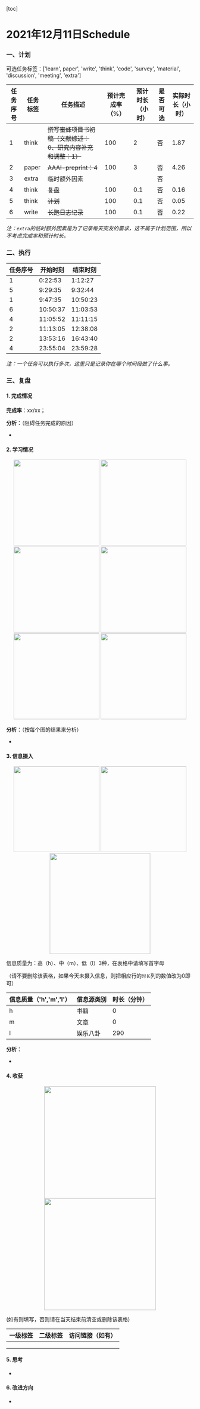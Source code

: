 [toc]

# 2021年12月11日Schedule

### 一、计划

可选任务标签：['learn', paper', 'write', 'think', 'code', 'survey', 'material', 'discussion', 'meeting', 'extra']

| 任务序号 | 任务标签 | 任务描述                                                     | 预计完成率（%） | 预计时长（小时） | 是否可选 | 实际时长（小时） |
| -------- | -------- | ------------------------------------------------------------ | --------------- | ---------------- | -------- | ---------------- |
|1|think|~~撰写蜜蜂项目书初稿（文献综述：0、研究内容补充和调整：1）~~|100|2|否|1.87|
|2|paper|~~AAAI-preprint：4~~|100|3|否|4.26|
| 3        | extra    | 临时额外因素                                                 |                 |                  | 否       |                  |
|4|think|~~复盘~~|100|0.1|否|0.16|
|5|think|~~计划~~|100|0.1|否|0.05|
|6|write|~~长跑日志记录~~|100|0.1|否|0.22|

*注：`extra`的临时额外因素是为了记录每天突发的需求，这不属于计划范围，所以不考虑完成率和预计时长。*

### 二、执行

| 任务序号 | 开始时刻 | 结束时刻 |
| -------- | -------- | -------- |
| 1        | 0:22:53  | 1:12:27  |
| 5        | 9:29:35  | 9:32:44  |
| 1        | 9:47:35  | 10:50:23 |
| 6        | 10:50:37 | 11:03:53 |
| 4        | 11:05:52 | 11:11:15 |
| 2        | 11:13:05 | 12:38:08 |
| 2        | 13:53:16 | 16:43:40 |
| 4        | 23:55:04 | 23:59:28 |

*注：一个任务可以执行多次，这里只是记录你在哪个时间段做了什么事。*

### 三、复盘

#### 1. 完成情况

**完成率**：xx/xx；

**分析**：（阻碍任务完成的原因）

- 

#### 2. 学习情况
<center class='half'>
<img src='https://gitee.com/holmescao/figure-bed/raw/master/img/2021-12-12_00-03-20_Figure1-activate-bar-20211211_20211211.png' width='230;' />
<img src='https://gitee.com/holmescao/figure-bed/raw/master/img/2021-12-12_00-03-26_Figure2-activate-waterfall-20211205_20211211.png' width='230;' />
<img src='https://gitee.com/holmescao/figure-bed/raw/master/img/2021-12-12_00-03-30_Figure3-activate-bar-20211112_20211211.png' width='230;' />
<img src='https://gitee.com/holmescao/figure-bed/raw/master/img/2021-12-12_00-03-33_Figure4-investment-pie-20211112_20211211.png' width='230;' />
<img src='https://gitee.com/holmescao/figure-bed/raw/master/img/2021-12-12_00-03-37_Figure5-activate-brokenbarh-20211205_20211211.png' width='230;' />
<img src='https://gitee.com/holmescao/figure-bed/raw/master/img/2021-12-12_00-03-40_Figure6-activate-predict-bar-20211211_20211211.png' width='230;' />
</center>

**分析**：（按每个图的结果来分析）

- 

#### 3. 信息摄入
<center class='half'>
<img src='https://gitee.com/holmescao/figure-bed/raw/master/img/2021-12-12_00-03-46_Figure1-dayinformation-pie-20211211_20211211.png' width='230;' />
<img src='https://gitee.com/holmescao/figure-bed/raw/master/img/2021-12-12_00-03-50_Figure2-dayinformation-stackbar-20211211_20211211.png' width='230;' />
<img src='https://gitee.com/holmescao/figure-bed/raw/master/img/2021-12-12_00-03-53_Figure3-monthinformation-stackbar-20211112_20211211.png' width='270;' />
</center>

信息质量为：高（h）、中（m）、低（l）3种，在表格中请填写首字母

（请不要删除该表格，如果今天未摄入信息，则把相应行的`时长`列的数值改为0即可）

| 信息质量（'h','m','l'） | 信息源类别 | 时长（分钟） |
| ----------------------- | ---------- | ------------ |
| h                       | 书籍       | 0            |
| m                       | 文章       | 0            |
| l                       | 娱乐八卦   | 290          |

**分析**：

- 

#### 4. 收获
<center class='half'>
<img src='https://gitee.com/holmescao/figure-bed/raw/master/img/2021-12-12_00-03-59_Figure1-harvest-cloud-20201212_20211211.png' width='300;' />
<img src='https://gitee.com/holmescao/figure-bed/raw/master/img/2021-12-12_00-04-04_Figure2-harvest-vbar-20201212_20211211.png' width='300;' />
</center>

(如有则填写，否则请在当天结束前清空或删除该表格)

| 一级标签 | 二级标签 | 访问链接（如有） |
| -------- | -------- | ---------------- |
|          |          |                  |
|          |          |                  |
|          |          |                  |

#### 5. 思考

- 

#### 6. 改进方向

- 